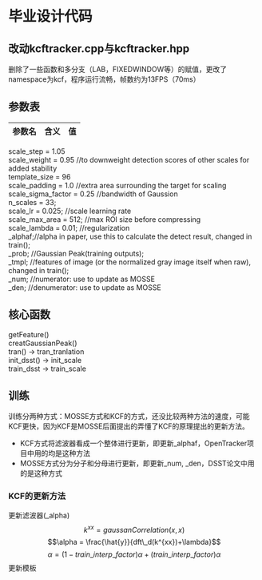 # 毕业设计代码

## 改动kcftracker.cpp与kcftracker.hpp
删除了一些函数和多分支（LAB，FIXEDWINDOW等）的赋值，更改了namespace为kcf，程序运行流畅，帧数约为13FPS（70ms）

## 参数表
|参数名|含义|值|
|:-:|:-:|:-:|
scale_step = 1.05  
scale_weight = 0.95	//to downweight detection scores of other   scales for added stability  
template_size = 96   
scale_padding = 1.0	//extra area surrounding the target for scaling  
scale_sigma_factor = 0.25	//bandwidth of Gaussion  
n_scales = 33;  
scale_lr = 0.025;	//scale learning rate  
scale_max_area = 512;	//max ROI size before compressing  
scale_lambda = 0.01;	//regularization  
_alphaf;//alpha in paper, use this to calculate the detect result, changed in train();  
_prob;  //Gaussian Peak(training outputs);  
_tmpl;  //features of image (or the normalized gray image itself  when raw), changed in train();  
_num;   //numerator: use to update as MOSSE  
_den;   //denumerator: use to update as MOSSE   

## 核心函数
getFeature()  
creatGaussianPeak()  
tran()  -> tran_tranlation  
init_dsst()	-> init_scale  
train_dsst  ->  train_scale  

## 训练
训练分两种方式：MOSSE方式和KCF的方式，还没比较两种方法的速度，可能KCF更快，因为KCF是MOSSE后面提出的弄懂了KCF的原理提出的更新方法。
- KCF方式将滤波器看成一个整体进行更新，即更新_alphaf，OpenTracker项目中用的均是这种方法
- MOSSE方式分为分子和分母进行更新，即更新_num, _den，DSST论文中用的是这种方式
### KCF的更新方法
更新滤波器(_alpha)
$$k^{xx} = gaussanCorrelation(x,x)$$
$$\alpha = \frac{\hat{y}}{dft\_d(k^{xx})+\lambda}$$
$$\alpha = (1 - train\_interp\_factor)  \alpha + (train\_interp\_factor)\alpha$$
更新模板



